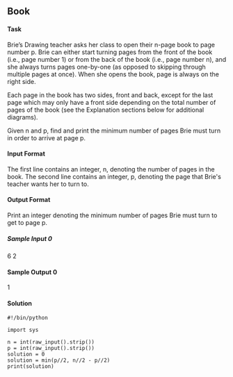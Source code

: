 ## Book

#### Task
Brie’s Drawing teacher asks her class to open their n-page book to page number p. Brie can either start turning pages from the front of the book (i.e., page number 1) or from the back of the book (i.e., page number n), and she always turns pages one-by-one (as opposed to skipping through multiple pages at once). When she opens the book, page is always on the right side.

Each page in the book has two sides, front and back, except for the last page which may only have a front side depending on the total number of pages of the book (see the Explanation sections below for additional diagrams).

Given n and p, find and print the minimum number of pages Brie must turn in order to arrive at page p.

#### Input Format

The first line contains an integer, n, denoting the number of pages in the book.
The second line contains an integer, p, denoting the page that Brie's teacher wants her to turn to.

#### Output Format

Print an integer denoting the minimum number of pages Brie must turn to get to page p.

##### Sample Input 0

6
2

#### Sample Output 0

1


#### Solution

```
#!/bin/python

import sys

n = int(raw_input().strip())
p = int(raw_input().strip())
solution = 0
solution = min(p//2, n//2 - p//2)
print(solution)
```
